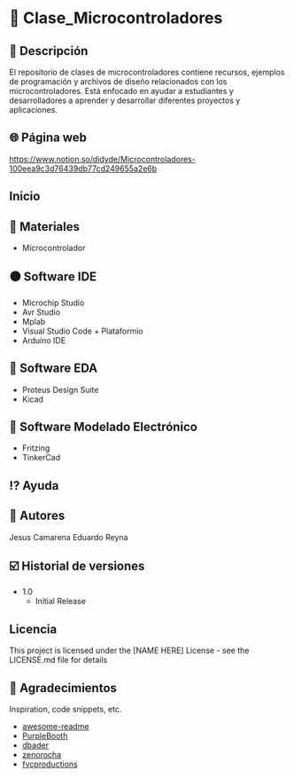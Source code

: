 # :closed_book: Clase_Microcontroladores

## :large_blue_diamond: Descripción
El repositorio de clases de microcontroladores contiene recursos, ejemplos de programación y archivos de diseño relacionados con los microcontroladores. Está enfocado en ayudar a estudiantes y desarrolladores a aprender y desarrollar diferentes proyectos y aplicaciones.

## :globe_with_meridians: Página web
https://www.notion.so/didyde/Microcontroladores-100eea9c3d76439db77cd249655a2e6b

## Inicio

## :electric_plug: Materiales
* Microcontrolador

## :black_circle: Software IDE
* Microchip Studio
* Avr Studio
* Mplab
* Visual Studio Code + Plataformio
* Arduino IDE

## :large_blue_circle: Software EDA
* Proteus Design Suite
* Kicad

## :red_circle: Software Modelado Electrónico
* Fritzing
* TinkerCad

## :interrobang: Ayuda

## :busts_in_silhouette: Autores
Jesus Camarena
Eduardo Reyna

## :ballot_box_with_check: Historial de versiones
* 1.0
    * Initial Release

## Licencia

This project is licensed under the [NAME HERE] License - see the LICENSE.md file for details

## :speech_balloon: Agradecimientos

Inspiration, code snippets, etc.
* [awesome-readme](https://github.com/matiassingers/awesome-readme)
* [PurpleBooth](https://gist.github.com/PurpleBooth/109311bb0361f32d87a2)
* [dbader](https://github.com/dbader/readme-template)
* [zenorocha](https://gist.github.com/zenorocha/4526327)
* [fvcproductions](https://gist.github.com/fvcproductions/1bfc2d4aecb01a834b46)
